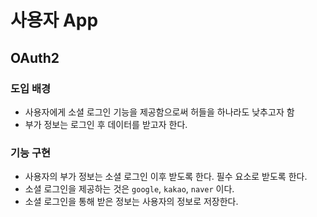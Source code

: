 # 사용자 App 


## OAuth2

### 도입 배경
 
- 사용자에게 소셜 로그인 기능을 제공함으로써 허들을 하나라도 낮추고자 함
- 부가 정보는 로그인 후 데이터를 받고자 한다.

### 기능 구현

- 사용자의 부가 정보는 소셜 로그인 이후 받도록 한다. 필수 요소로 받도록 한다.
- 소셜 로그인을 제공하는 것은 `google`, `kakao`, `naver` 이다.
- 소셜 로그인을 통해 받은 정보는 사용자의 정보로 저장한다.